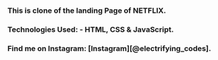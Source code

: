 ### This is clone of the landing Page of NETFLIX.

### Technologies Used: - HTML, CSS & JavaScript.

### Find me on Instagram: [Instagram][@electrifying_codes].

[instagram]: https://www.instagram.com/electrifying_codes
